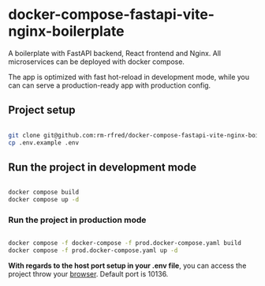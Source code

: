 # docker-compose-fastapi-vite-nginx-boilerplate

A boilerplate with FastAPI backend, React frontend and Nginx.
All microservices can be deployed with docker compose.

The app is optimized with fast hot-reload in development mode, while you can can serve a production-ready app with production config.

## Project setup

```bash

git clone git@github.com:rm-rfred/docker-compose-fastapi-vite-nginx-boilerplate.git
cp .env.example .env
```

## Run the project in development mode

```bash

docker compose build
docker compose up -d
```

### Run the project in production mode

```bash

docker compose -f docker-compose -f prod.docker-compose.yaml build
docker compose -f prod.docker-compose.yaml up -d
```

**With regards to the host port setup in your .env file**, you can access the project throw your [browser](http://172.17.0.1:10136).
Default port is 10136.
